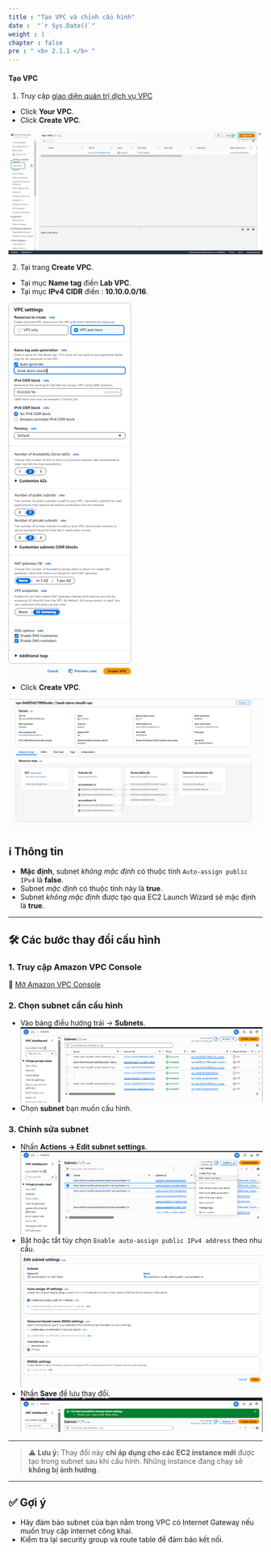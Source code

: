 ```yaml
---
title : "Tạo VPC và chỉnh cấu hình"
date :  "`r Sys.Date()`" 
weight : 1 
chapter : false
pre : " <b> 2.1.1 </b> "
---
```



#### Tạo VPC 
1. Truy cập [giao diện quản trị dịch vụ VPC](https://console.aws.amazon.com/vpc/home)
  + Click **Your VPC**.
  + Click **Create VPC**.

![VPC](/images/2.prerequisite/001-createvpc.png)

2. Tại trang **Create VPC**.
  + Tại mục **Name tag** điền **Lab VPC**.
  + Tại mục **IPv4 CIDR** điền : **10.10.0.0/16**.

  ![VPC](/images/2.prerequisite/vpc1.png)

  + Click **Create VPC**.

![VPC](/images/2.prerequisite/vpc2.png)
  
  ## ℹ️ Thông tin

- **Mặc định**, subnet *không mặc định* có thuộc tính `Auto-assign public IPv4` là **false**.
- Subnet *mặc định* có thuộc tính này là **true**.
- Subnet *không mặc định* được tạo qua EC2 Launch Wizard sẽ mặc định là **true**.

---

## 🛠️ Các bước thay đổi cấu hình

### 1. Truy cập Amazon VPC Console

🔗 [Mở Amazon VPC Console](https://console.aws.amazon.com/vpc/)

### 2. Chọn subnet cần cấu hình

- Vào bảng điều hướng trái → **Subnets**.
![VPC](/images/2.prerequisite/subnet1.png)
- Chọn **subnet** bạn muốn cấu hình.

### 3. Chỉnh sửa subnet

- Nhấn **Actions → Edit subnet settings**.
![VPC](/images/2.prerequisite/subnet2.png)
- Bật hoặc tắt tùy chọn `Enable auto-assign public IPv4 address` theo nhu cầu.
![VPC](/images/2.prerequisite/subnet3.png)
- Nhấn **Save** để lưu thay đổi.
![VPC](/images/2.prerequisite/subnet4.png)

---

> ⚠️ **Lưu ý:** Thay đổi này **chỉ áp dụng cho các EC2 instance mới** được tạo trong subnet sau khi cấu hình. Những instance đang chạy sẽ **không bị ảnh hưởng**.

---

## ✅ Gợi ý

- Hãy đảm bảo subnet của bạn nằm trong VPC có Internet Gateway nếu muốn truy cập internet công khai.
- Kiểm tra lại security group và route table để đảm bảo kết nối.

